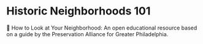 # Historic Neighborhoods 101

:trolleybus: How to Look at Your Neighborhood: An open educational resource based on a guide by the Preservation Alliance for Greater Philadelphia.
